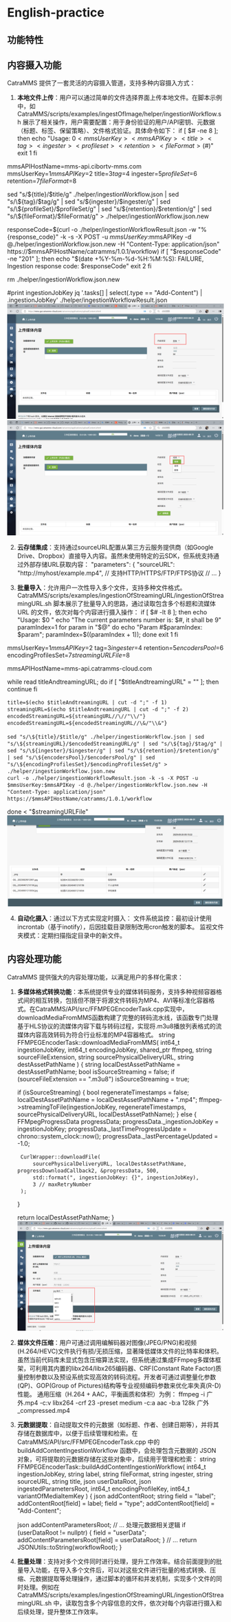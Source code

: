 # English-practice
## 功能特性

## 内容摄入功能 <!-- by [龙青蜓] -->

CatraMMS 提供了一套灵活的内容摄入管道，支持多种内容摄入方式：

1. **本地文件上传**：用户可以通过简单的文件选择界面上传本地文件。在脚本示例中，如 CatraMMS/scripts/examples/ingestOfImage/helper/ingestionWorkflow.sh 展示了相关操作，用户需要配置：用于身份验证的用户/API密钥、元数据（标题、标签、保留策略）、文件格式验证。具体命令如下：
if [ $# -ne 8 ]; then
    echo "Usage: $0 <mmsUserKey> <mmsAPIKey> <title> <tag> <ingester> <profileset> <retention> <fileFormat> ($#)"
    exit 1
fi

mmsAPIHostName=mms-api.cibortv-mms.com
mmsUserKey=$1
mmsAPIKey=$2
title=$3
tag=$4
ingester=$5
profileSet=$6
retention=$7
fileFormat=$8

sed "s/\${title}/$title/g" ./helper/ingestionWorkflow.json | sed "s/\${tag}/$tag/g" | sed "s/\${ingester}/$ingester/g" | sed "s/\${profileSet}/$profileSet/g" | sed "s/\${retention}/$retention/g" | sed "s/\${fileFormat}/$fileFormat/g" > ./helper/ingestionWorkflow.json.new

responseCode=$(curl -o ./helper/ingestionWorkflowResult.json -w "%{response_code}" -k -s -X POST -u $mmsUserKey:$mmsAPIKey -d @./helper/ingestionWorkflow.json.new -H "Content-Type: application/json" https://$mmsAPIHostName/catramms/1.0.1/workflow)
if [ "$responseCode" -ne "201" ]; then
    echo "$(date +%Y-%m-%d-%H:%M:%S): FAILURE, Ingestion response code: $responseCode"
    exit 2
fi

rm ./helper/ingestionWorkflow.json.new

#print ingestionJobKey
jq '.tasks[] | select(.type == "Add-Content") | .ingestionJobKey' ./helper/ingestionWorkflowResult.json
![alt text](images/图像上传.png)
![alt text](images/视频上传.png)

2. **云存储集成**：支持通过sourceURL配置从第三方云服务提供商（如Google Drive、Dropbox）直接导入内容。虽然未使用特定的云SDK，但系统支持通过外部存储URL获取内容：
"parameters": {
    "sourceURL": "http://myhost/example.mp4",  // 支持HTTP/HTTPS/FTP/FTPS协议
    // ...
}


3. **批量导入**：允许用户一次性导入多个文件，支持多种文件格式。CatraMMS/scripts/examples/ingestionOfStreamingURL/ingestionOfStreamingURL.sh 脚本展示了批量导入的思路，通过读取包含多个标题和流媒体 URL 的文件，依次对每个内容进行摄入操作：
if [ $# -lt 8 ]; then
    echo "Usage: $0 <mmsUserKey> <mmsAPIKey> <tag> <ingester> <retention> <encodersPool> <encodingProfilesSet> <streamingURLFile>"
    echo "The current parameters number is: $#, it shall be 9"
    paramIndex=1
    for param in "$@"
    do
        echo "Param #$paramIndex: $param";
        paramIndex=$((paramIndex + 1));
    done
    exit 1
fi

mmsUserKey=$1
mmsAPIKey=$2
tag=$3
ingester=$4
retention=$5
encodersPool=$6
encodingProfilesSet=$7
streamingURLFile=$8

mmsAPIHostName=mms-api.catramms-cloud.com

while read titleAndtreamingURL; do
    if [ "$titleAndtreamingURL" = "" ]; then
        continue
    fi

    title=$(echo $titleAndtreamingURL | cut -d ";" -f 1)
    streamingURL=$(echo $titleAndtreamingURL | cut -d ";" -f 2)
    encodedStreamingURL=${streamingURL//\//"\\/"}
    encodedStreamingURL=${encodedStreamingURL//\&/"\\&"}

    sed "s/\${title}/$title/g" ./helper/ingestionWorkflow.json | sed "s/\${streamingURL}/$encodedStreamingURL/g" | sed "s/\${tag}/$tag/g" | sed "s/\${ingester}/$ingester/g" | sed "s/\${retention}/$retention/g" | sed "s/\${encodersPool}/$encodersPool/g" | sed "s/\${encodingProfilesSet}/$encodingProfilesSet/g" > ./helper/ingestionWorkflow.json.new
    curl -o ./helper/ingestionWorkflowResult.json -k -s -X POST -u $mmsUserKey:$mmsAPIKey -d @./helper/ingestionWorkflow.json.new -H "Content-Type: application/json" https://$mmsAPIHostName/catramms/1.0.1/workflow
done < "$streamingURLFile"
![alt text](images/批量上传.png)

4. **自动化摄入**：通过以下方式实现定时摄入：
文件系统监控：最初设计使用incrontab（基于inotify），后因挂载目录限制改用cron触发的脚本。
监视文件夹模式：定期扫描指定目录中的新文件。



## 内容处理功能 <!-- by [龙青蜓] -->

CatraMMS 提供强大的内容处理功能，以满足用户的多样化需求：

1. **多媒体格式转换功能**：本系统提供专业的媒体转码服务，支持多种视频容器格式间的相互转换，包括但不限于将源文件转码为MP4、AVI等标准化容器格式。在CatraMMS/API/src/FFMPEGEncoderTask.cpp实现中，downloadMediaFromMMS函数构建了完整的转码流水线，该函数专门处理基于HLS协议的流媒体内容下载与转码过程，实现将.m3u8播放列表格式的流媒体内容高效转码为符合行业标准的MP4容器格式。
string FFMPEGEncoderTask::downloadMediaFromMMS(
    int64_t ingestionJobKey, int64_t encodingJobKey, shared_ptr<FFMpegWrapper> ffmpeg, string sourceFileExtension, string sourcePhysicalDeliveryURL,
    string destAssetPathName
)
{
    string localDestAssetPathName = destAssetPathName;
    bool isSourceStreaming = false;
    if (sourceFileExtension == ".m3u8")
        isSourceStreaming = true;

    if (isSourceStreaming)
    {
        bool regenerateTimestamps = false;
        localDestAssetPathName = localDestAssetPathName + ".mp4";
        ffmpeg->streamingToFile(ingestionJobKey, regenerateTimestamps, sourcePhysicalDeliveryURL, localDestAssetPathName);
    }
    else
    {
        FFMpegProgressData progressData;
        progressData._ingestionJobKey = ingestionJobKey;
        progressData._lastTimeProgressUpdate = chrono::system_clock::now();
        progressData._lastPercentageUpdated = -1.0;

        CurlWrapper::downloadFile(
            sourcePhysicalDeliveryURL, localDestAssetPathName, progressDownloadCallback2, &progressData, 500,
            std::format(", ingestionJobKey: {}", ingestionJobKey),
            3 // maxRetryNumber
        );
    }

    return localDestAssetPathName;
}
![alt text](images/格式转换.png)



2. **媒体文件压缩**：用户可通过调用编解码器对图像(JPEG/PNG)和视频(H.264/HEVC)文件执行有损/无损压缩，显著降低媒体文件的比特率和体积。虽然当前代码库未显式包含压缩算法实现，但系统通过集成FFmpeg多媒体框架，可利用其内置的libx264/libx265编码器、CRF(Constant Rate Factor)质量控制参数以及预设系统实现高效的转码流程。开发者可通过调整量化参数(QP)、GOP(Group of Pictures)结构等专业视频编码参数来优化率失真(R-D)性能。
通用压缩（H.264 + AAC，平衡画质和体积）为例：
ffmpeg -i 广外.mp4 -c:v libx264 -crf 23 -preset medium -c:a aac -b:a 128k 广外_compressed.mp4



3. **元数据提取**：自动提取文件的元数据（如标题、作者、创建日期等），并将其存储在数据库中，以便于后续管理和检索。在 CatraMMS/API/src/FFMPEGEncoderTask.cpp 中的 buildAddContentIngestionWorkflow 函数中，会处理包含元数据的 JSON 对象，可将提取的元数据存储在这些对象中，后续用于管理和检索：
string FFMPEGEncoderTask::buildAddContentIngestionWorkflow(
    int64_t ingestionJobKey, string label, string fileFormat, string ingester,
    string sourceURL, string title, json userDataRoot,
    json ingestedParametersRoot, int64_t encodingProfileKey,
    int64_t variantOfMediaItemKey
)
{
    json addContentRoot;
    string field = "label";
    addContentRoot[field] = label;
    field = "type";
    addContentRoot[field] = "Add-Content";

    json addContentParametersRoot;
    // ... 处理元数据相关逻辑
    if (userDataRoot != nullptr)
    {
        field = "userData";
        addContentParametersRoot[field] = userDataRoot;
    }
    // ...
    return JSONUtils::toString(workflowRoot);
}

4. **批量处理**：支持对多个文件同时进行处理，提升工作效率。结合前面提到的批量导入功能，在导入多个文件后，可以对这些文件进行批量的格式转换、压缩、元数据提取等处理操作，通过脚本的循环和并发机制，实现多个文件的同时处理。例如在 CatraMMS/scripts/examples/ingestionOfStreamingURL/ingestionOfStreamingURL.sh 中，读取包含多个内容信息的文件，依次对每个内容进行摄入和后续处理，提升整体工作效率。
